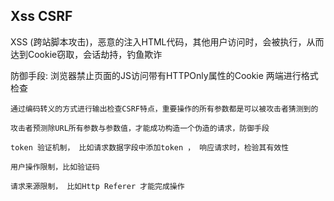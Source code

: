 ## Xss CSRF

XSS (跨站脚本攻击)，恶意的注入HTML代码，其他用户访问时，会被执行，从而达到Cookie窃取，会话劫持，钓鱼欺诈


防御手段: 
    浏览器禁止页面的JS访问带有HTTPOnly属性的Cookie
    两端进行格式检查

    通过编码转义的方式进行输出检查CSRF特点，重要操作的所有参数都是可以被攻击者猜测到的

    攻击者预测除URL所有参数与参数值，才能成功构造一个伪造的请求，防御手段

    token 验证机制， 比如请求数据字段中添加token ， 响应请求时，检验其有效性

    用户操作限制，比如验证码

    请求来源限制， 比如Http Referer 才能完成操作
    